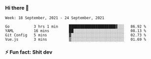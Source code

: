 ### Hi there 👋
<!--START_SECTION:waka-->
```text
Week: 18 September, 2021 - 24 September, 2021

Go           3 hrs 1 min     █████████████████████▓░░░   86.92 % 
YAML         16 mins         ██░░░░░░░░░░░░░░░░░░░░░░░   08.13 % 
Git Config   5 mins          ▓░░░░░░░░░░░░░░░░░░░░░░░░   02.73 % 
Vue.js       3 mins          ▒░░░░░░░░░░░░░░░░░░░░░░░░   01.69 % 
```
<!--END_SECTION:waka-->
<!--
**TG4LAaron/TG4LAaron** is a ✨ _special_ ✨ repository because its `README.md` (this file) appears on your GitHub profile.

Here are some ideas to get you started:

- 🔭 I’m currently working on ...
- 🌱 I’m currently learning ...
- 👯 I’m looking to collaborate on ...
- 🤔 I’m looking for help with ...
- 💬 Ask me about ...
- 📫 How to reach me: ...
- 😄 Pronouns: ...
- ⚡ Fun fact: ...
-->
### ⚡ Fun fact: Shit dev
